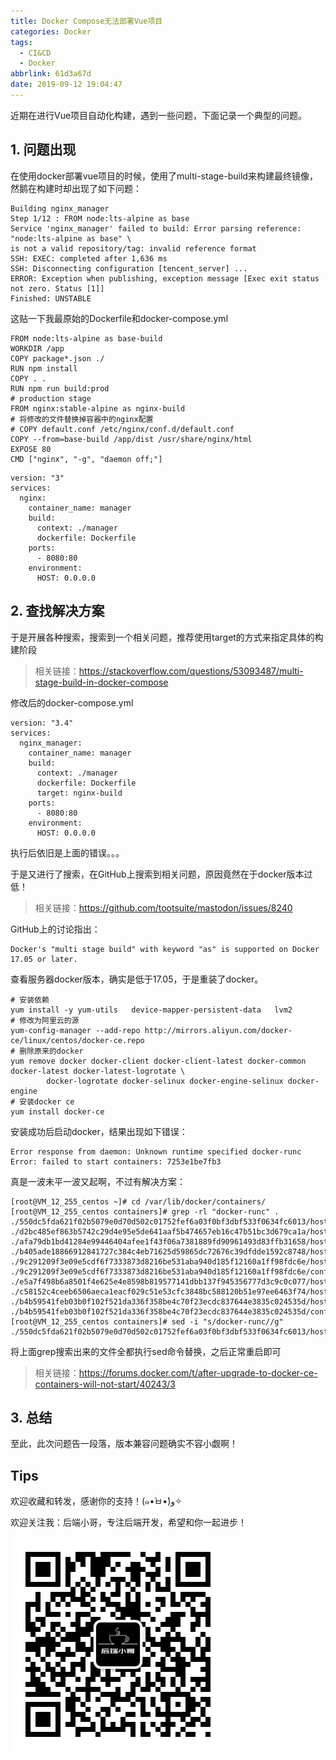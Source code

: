 ```yaml
---
title: Docker Compose无法部署Vue项目
categories: Docker
tags:
  - CI&CD
  - Docker
abbrlink: 61d3a67d
date: 2019-09-12 19:04:47
---
```


近期在进行Vue项目自动化构建，遇到一些问题，下面记录一个典型的问题。

<!--more-->

## 1. 问题出现
在使用docker部署vue项目的时候，使用了multi-stage-build来构建最终镜像，然鹅在构建时却出现了如下问题：
```jshelllanguage
Building nginx_manager
Step 1/12 : FROM node:lts-alpine as base
Service 'nginx_manager' failed to build: Error parsing reference: "node:lts-alpine as base" \
is not a valid repository/tag: invalid reference format
SSH: EXEC: completed after 1,636 ms
SSH: Disconnecting configuration [tencent_server] ...
ERROR: Exception when publishing, exception message [Exec exit status not zero. Status [1]]
Finished: UNSTABLE
```

这贴一下我最原始的Dockerfile和docker-compose.yml
```jshelllanguage
FROM node:lts-alpine as base-build
WORKDIR /app
COPY package*.json ./
RUN npm install
COPY . .
RUN npm run build:prod
# production stage
FROM nginx:stable-alpine as nginx-build
# 将修改的文件替换掉容器中的nginx配置
# COPY default.conf /etc/nginx/conf.d/default.conf
COPY --from=base-build /app/dist /usr/share/nginx/html
EXPOSE 80
CMD ["nginx", "-g", "daemon off;"]
```
```jshelllanguage
version: "3"
services:
  nginx:
    container_name: manager
    build: 
      context: ./manager
      dockerfile: Dockerfile
    ports:
      - 8080:80
    environment:
      HOST: 0.0.0.0
```

## 2. 查找解决方案
于是开展各种搜索，搜索到一个相关问题，推荐使用target的方式来指定具体的构建阶段

> 相关链接：https://stackoverflow.com/questions/53093487/multi-stage-build-in-docker-compose

修改后的docker-compose.yml
```jshelllanguage
version: "3.4"
services:
  nginx_manager:
    container_name: manager
    build: 
      context: ./manager
      dockerfile: Dockerfile
      target: nginx-build
    ports:
      - 8080:80
    environment:
      HOST: 0.0.0.0
```

执行后依旧是上面的错误。。。

于是又进行了搜索，在GitHub上搜索到相关问题，原因竟然在于docker版本过低！

> 相关链接：https://github.com/tootsuite/mastodon/issues/8240

GitHub上的讨论指出：
```jshelllanguage
Docker's "multi stage build" with keyword "as" is supported on Docker 17.05 or later.
```

查看服务器docker版本，确实是低于17.05，于是重装了docker。
```jshelllanguage
# 安装依赖
yum install -y yum-utils   device-mapper-persistent-data   lvm2
# 修改为阿里云的源
yum-config-manager --add-repo http://mirrors.aliyun.com/docker-ce/linux/centos/docker-ce.repo
# 删除原来的docker
yum remove docker docker-client docker-client-latest docker-common docker-latest docker-latest-logrotate \
        docker-logrotate docker-selinux docker-engine-selinux docker-engine
# 安装docker ce
yum install docker-ce
```

安装成功后启动docker，结果出现如下错误：

```jshelllanguage
Error response from daemon: Unknown runtime specified docker-runc
Error: failed to start containers: 7253e1be7fb3
```

真是一波未平一波又起啊，不过有解决方案：
```jshelllanguage
[root@VM_12_255_centos ~]# cd /var/lib/docker/containers/
[root@VM_12_255_centos containers]# grep -rl "docker-runc" .
./550dc5fda621f02b5079e0d70d502c01752fef6a03f0bf3dbf533f0634fc6013/hostconfig.json
./d2bc485ef863b5742c29d4e95e5de641aaf5b474657eb16c47b51bc3d679ca1a/hostconfig.json
./afa79db1bd41284e99446404afee1f43f06a7381889fd90961493d83ffb31658/hostconfig.json
./b405ade18866912841727c384c4eb71625d59865dc72676c39dfdde1592c8748/hostconfig.json
./9c291209f3e09e5cdf6f7333873d8216be531aba940d185f12160a1ff98fdc6e/hostconfig.json
./9c291209f3e09e5cdf6f7333873d8216be531aba940d185f12160a1ff98fdc6e/config.v2.json
./e5a7f498b6a8501f4e625e4e8598b819577141dbb137f945356777d3c9c0c077/hostconfig.json
./c58152c4ceeb6506aeca1eacf029c51e53cfc3848bc588120b51e97ee6463f74/hostconfig.json
./b4b59541feb03b0f102f521da336f358be4c70f23ecdc837644e3835c024535d/hostconfig.json
./b4b59541feb03b0f102f521da336f358be4c70f23ecdc837644e3835c024535d/config.v2.json
[root@VM_12_255_centos containers]# sed -i "s/docker-runc//g" ./550dc5fda621f02b5079e0d70d502c01752fef6a03f0bf3dbf533f0634fc6013/hostconfig.json
```

将上面grep搜索出来的文件全都执行sed命令替换，之后正常重启即可
> 相关链接：https://forums.docker.com/t/after-upgrade-to-docker-ce-containers-will-not-start/40243/3

## 3. 总结
至此，此次问题告一段落，版本兼容问题确实不容小觑啊！

## Tips
欢迎收藏和转发，感谢你的支持！(๑•̀ㅂ•́)و✧ 

欢迎关注我：后端小哥，专注后端开发，希望和你一起进步！

![](https://raw.githubusercontent.com/lujiahao0708/PicRepo/master/%E5%85%AC%E4%BC%97%E5%8F%B7%E4%BA%8C%E7%BB%B4%E7%A0%81.jpg)

